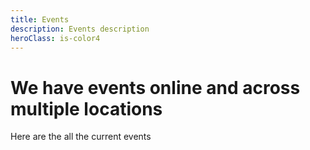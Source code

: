 ```yaml
---
title: Events
description: Events description
heroClass: is-color4
---
```


# We have events online and across multiple locations

Here are the all the current events